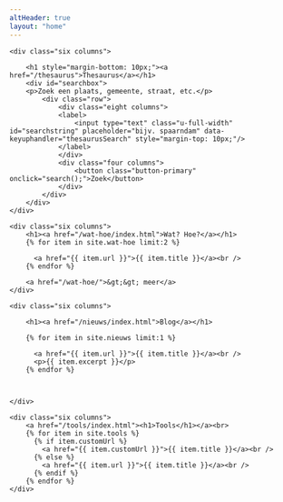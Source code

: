 ```yaml
---
altHeader: true
layout: "home"
---
```


<div class="row" class="home-blocks">
        
	<div class="six columns">

		<h1 style="margin-bottom: 10px;"><a href="/thesaurus">Thesaurus</a></h1>
		<div id="searchbox">
		<p>Zoek een plaats, gemeente, straat, etc.</p>
			<div class="row">
				<div class="eight columns">
				<label>
					<input type="text" class="u-full-width" id="searchstring" placeholder="bijv. spaarndam" data-keyuphandler="thesaurusSearch" style="margin-top: 10px;"/>
				</label>
				</div>
				<div class="four columns">
					<button class="button-primary" onclick="search();">Zoek</button>
				</div>
			</div>
		</div>
	</div>

	<div class="six columns">
		<h1><a href="/wat-hoe/index.html">Wat? Hoe?</a></h1>
		{% for item in site.wat-hoe limit:2 %}

		  <a href="{{ item.url }}">{{ item.title }}</a><br />
		{% endfor %}

		<a href="/wat-hoe/">&gt;&gt; meer</a>
	</div>

</div>

<div class="row" class="home-blocks">
        
	<div class="six columns">

		<h1><a href="/nieuws/index.html">Blog</a></h1>

		{% for item in site.nieuws limit:1 %}

		  <a href="{{ item.url }}">{{ item.title }}</a><br />
		  <p>{{ item.excerpt }}</p>
		{% endfor %}

		

	</div>

	<div class="six columns">
		<a href="/tools/index.html"><h1>Tools</h1></a><br>
		{% for item in site.tools %}
		  {% if item.customUrl %}
		  	<a href="{{ item.customUrl }}">{{ item.title }}</a><br />
		  {% else %}
		  	<a href="{{ item.url }}">{{ item.title }}</a><br />
		  {% endif %}
		{% endfor %}
	</div>

</div>

<script type="text/javascript">
	var keyHandlerMap = {
			thesaurusSearch: thesaurusSearchKeyUp
		};

	function genericKeyHandler(e){
		var target = e.target || e.srcElement,
			handlerName = target.dataset.keyuphandler,
			handler = keyHandlerMap[handlerName];

		if(handler){
			handler.call(target, e);
		}
	}

	function thesaurusSearchKeyUp(e){
		var enterCode = 13;

		if(e.keyCode === enterCode){
			search();
			//location.href = '/thesaurus/#search=' + this.value
		}
	}

	document.addEventListener('keyup', genericKeyHandler);

	function search(){
		var searchstring = document.getElementById('searchstring').value;
		location.href = '/thesaurus/#search=' + searchstring;
	}
</script>